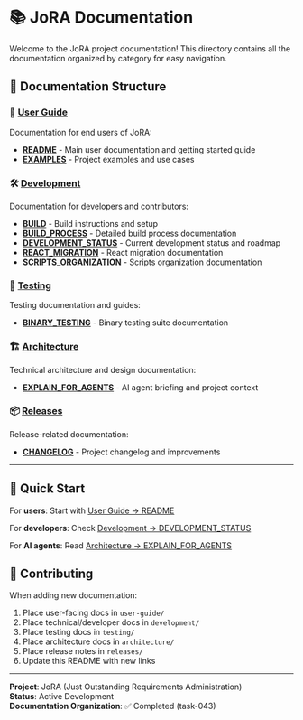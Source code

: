 # 📚 JoRA Documentation

Welcome to the JoRA project documentation! This directory contains all the documentation organized by category for easy navigation.

## 📖 Documentation Structure

### 👥 [User Guide](./user-guide/)
Documentation for end users of JoRA:
- **[README](./user-guide/README.md)** - Main user documentation and getting started guide
- **[EXAMPLES](./user-guide/EXAMPLES.md)** - Project examples and use cases

### 🛠️ [Development](./development/)
Documentation for developers and contributors:
- **[BUILD](./development/BUILD.md)** - Build instructions and setup
- **[BUILD_PROCESS](./development/BUILD_PROCESS.md)** - Detailed build process documentation
- **[DEVELOPMENT_STATUS](./development/DEVELOPMENT_STATUS.md)** - Current development status and roadmap
- **[REACT_MIGRATION](./development/REACT_MIGRATION.md)** - React migration documentation
- **[SCRIPTS_ORGANIZATION](./development/SCRIPTS_ORGANIZATION.md)** - Scripts organization documentation

### 🧪 [Testing](./testing/)
Testing documentation and guides:
- **[BINARY_TESTING](./testing/BINARY_TESTING.md)** - Binary testing suite documentation

### 🏗️ [Architecture](./architecture/)
Technical architecture and design documentation:
- **[EXPLAIN_FOR_AGENTS](./architecture/EXPLAIN_FOR_AGENTS.md)** - AI agent briefing and project context

### 📦 [Releases](./releases/)
Release-related documentation:
- **[CHANGELOG](./releases/CHANGELOG.md)** - Project changelog and improvements

---

## 🎯 Quick Start

For **users**: Start with [User Guide → README](./user-guide/README.md)

For **developers**: Check [Development → DEVELOPMENT_STATUS](./development/DEVELOPMENT_STATUS.md)

For **AI agents**: Read [Architecture → EXPLAIN_FOR_AGENTS](./architecture/EXPLAIN_FOR_AGENTS.md)

## 🤝 Contributing

When adding new documentation:
1. Place user-facing docs in `user-guide/`
2. Place technical/developer docs in `development/`
3. Place testing docs in `testing/`
4. Place architecture docs in `architecture/`
5. Place release notes in `releases/`
6. Update this README with new links

---

**Project**: JoRA (Just Outstanding Requirements Administration)  
**Status**: Active Development  
**Documentation Organization**: ✅ Completed (task-043)
